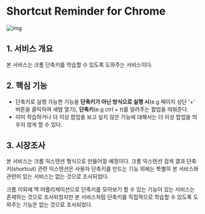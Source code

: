 # Shortcut Reminder for Chrome
![img](https://www.howtogeek.com/wp-content/uploads/2019/09/ChromeShortcut.png.pagespeed.ce.wA96XHjb_U.png)
## 1. 서비스 개요
본 서비스는 크롬 단축키를 학습할 수 있도록 도와주는 서비스이다. 

## 2. 핵심 기능
- 단축키로 실행 가능한 기능을 **단축키가 아닌 방식으로 실행 시**(e.g 페이지 상단 '+' 버튼을 클릭하여 새탭 열기), **단축키**(e.g ctrl + t)를 알려주는 팝업을 띄워준다.
- 이미 학습하거나 더 이상 팝업을 보고 싶지 않은 기능에 대해서는 더 이상 팝업을 띄우지 않게 할 수 있다. 

## 3. 시장조사
본 서비스는 크롬 익스텐션 형식으로 만들어질 예정이다. 크롬 익스텐션 검색 결과 단축키(shortcut) 관련 익스텐션은 사용자 단축키를 만드는 기능 외에는 특별히 본 서비스와 관련이 있는 서비스는 없는 것으로 조사되었다. 

크롬 이외에 맥 어플리케이션으로 단축키를 모아보기 할 수 있는 기능이 있는 서비스는 존재하는 것으로 조사되었지만 본 서비스처럼 단축키를 직접적으로 학습할 수 있도록 도와주는 기능은 없는 것으로 조사되었다. 